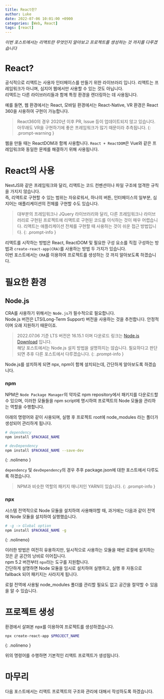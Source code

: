 ```yaml
---
title: React란?
author: Luke
date: 2022-07-06 10:01:00 +0900
categories: [Web, React]
tags: [react]
---
```


*이번 포스트에서는 리액트란 무엇인지 알아보고 프로젝트를 생성하는 것 까지를 다루겠습니다*

# React?

공식적으로 리액트는 사용자 인터페이스를 만들기 위한 라이브러리 입니다. 리액트는 프레임워크가 아니며, 심지어 웹에서만 사용할 수 있는 것도 아닙니다.  
리액트는 다른 라이브러리들과 함께 특정 환경을 렌더링하는 데 사용됩니다.  

예를 들면, 웹 환경에서는 React, 모바일 환경에서는 React-Native, VR 환경은 React 360을 사용하여 구현이 가능합니다.

> React360의 경우 2020년 이후 PR, Issue 등이 업데이트되지 않고 있습니다.
> 아무래도 VR을 구현하기에 좋은 프레임워크가 많기 때문이라 추측됩니다.
{: .prompt-warning }

웹을 만들 때는 ReactDOM과 함께 사용합니다. `React + ReactDOM`은 Vue와 같은 프레임워크와 동일한 문제를 해결하기 위해 사용됩니다.

# React의 사용

NextJS와 같은 프레임워크와 달리, 리액트는 코드 컨벤션이나 파일 구조에 엄격한 규칙을 가지지 않습니다.  
즉, 리액트로 구현할 수 있는 범위는 자유로워서, 하나의 버튼, 인터페이스의 일부분, 심지어는 애플리케이션의 전체를 구현할 수도 있습니다.  

> 대부분의 프레임워크나 JQuery 라이브러리와 달리, 다른 프레임워크나 라이브러리로 구현된 프로젝트에 리액트로 구현된 코드를 이식하는 것이 매우 어렵습니다.
> 리액트는 애플리케이션 전체를 구현할 때 사용하는 것이 쉬운 접근 방법입니다.
{: .prompt-info }

리액트를 시작하는 방법은 React, ReactDOM 및 필요한 구성 요소를 직접 구성하는 방법과 `create-react-app(CRA)`를 사용하는 방법 두 가지가 있습니다.  
이번 포스트에서는 `CRA`를 이용하여 프로젝트를 생성하는 것 까지 알아보도록 하겠습니다.

# 필요한 환경

## Node.js

CRA를 사용하기 위해서는 `Node.js`가 필수적으로 필요합니다.  
Node.js 버전은 LTS(Long-Term Support) 버전을 사용하는 것을 추천합니다. 안정적이며 오래 지원하기 때문이죠.  

> 2022.07.06 기준 LTS 버전은 16.15.1 이며
> 다운로드 링크는 [Node.js Download](https://nodejs.org/ko/download/) 입니다.  
> 해당 포스트에서는 Node.js 설치 방법을 설명하지는 않습니다. 필요하다고 판단되면 추후 다른 포스트에서 다루겠습니다.
{: .prompt-info }

Node.js를 설치하게 되면 npx, npm이 함께 설치되는데, 간단하게 알아보도록 하겠습니다.

### npm

NPM은 `Node Package Manager`의 약자로 npm repository에서 패키지를 다운로드할 수 있으며, 이러한 모듈들을 npm script에 명시하여 프로젝트의 
Node 모듈을 관리하는 역할을 수행합니다.

아래의 명령어와 같이 사용되며, 실행 후 프로젝트 root에 node_modules 라는 폴더가 생성되어 관리하게 됩니다.

```bash
# dependency
npm install $PACKAGE_NAME

# devDependency
npm install $PACKAGE_NAME --save-dev
```
{: .nolineno }

`dependency` 및 `devDependency`의 경우 추후 package.json에 대한 포스트에서 다루도록 하겠습니다.

> NPM과 비슷한 역할의 패키지 매니저인 YARN이 있습니다.
{: .prompt-info }

### npx

시스템 전역적으로 Node 모듈을 설치하여 사용해야할 때, 과거에는 다음과 같이 전역에 Node 모듈을 설치하여 실행했습니다.

```bash
# -g -> Global option
npm install $PACKAGE_NAME -g
```
{: .nolineno}

이러한 방법은 여전히 유용하지만, 일시적으로 사용하는 모듈을 매번 로컬에 설치하는 것은 곧 공간의 낭비로 이어집니다.  
npm 5.2 버전부터 `npx`라는 도구를 지원합니다.  
간단하게 설명하면 Node 모듈을 임시로 설치하여 실행하고, 실행 후 자동으로 fallback 되어 패키지는 사라지게 됩니다.  

로컬 전역에 사용될 node_modules 폴더를 관리할 필요도 없고 공간을 절약할 수 있음을 알 수 있습니다.

# 프로젝트 생성

환경에서 살펴본 npx를 이용하여 프로젝트를 생성하겠습니다.

```bash
npx create-react-app $PROJECT_NAME
```
{: .nolineno }

위의 명령어를 수행하면 기본적인 리액트 프로젝트가 생성됩니다.

# 마무리

다음 포스트에서는 리액트 프로젝트의 구조와 관리에 대해서 작성하도록 하겠습니다.